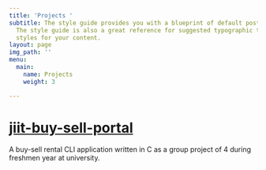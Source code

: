 ```yaml
---
title: 'Projects '
subtitle: The style guide provides you with a blueprint of default post and page styles.
  The style guide is also a great reference for suggested typographic treatment and
  styles for your content.
layout: page
img_path: ''
menu:
  main:
    name: Projects
    weight: 3

---
```


# [jiit-buy-sell-portal](https://github.com/shermisaurus/jiit-buy-sell-portal "jiit-buy-sell-portal")

A buy-sell rental CLI application written in C as a group project of 4 during freshmen year at university.